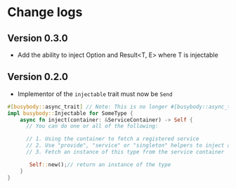 # Change logs

## Version 0.3.0
- Add the ability to inject Option<T> and Result<T, E> where T is injectable

## Version 0.2.0
- Implementor of the `injectable` trait must now be `Send`

```rust
#[busybody::async_trait] // Note: This is no longer #[busybody::async_trait(?Send)] 
impl busybody::Injectable for SomeType {
    async fn inject(container: &ServiceContainer) -> Self {
      // You can do one or all of the following:

      // 1. Using the container to fetch a registered service
      // 2. Use "provide", "service" or "singleton" helpers to inject an instance of a type
      // 3. Fetch an instance of this type from the service container

       Self::new();// return an instance of the type
    }
}
```